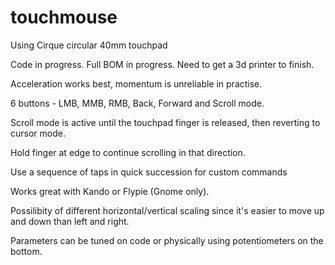 # touchmouse

Using Cirque circular 40mm touchpad

Code in progress.
Full BOM in progress.
Need to get a 3d printer to finish.

Acceleration works best, momentum is unreliable in practise.

6 buttons - LMB, MMB, RMB, Back, Forward and Scroll mode.

Scroll mode is active until the touchpad finger is released, then reverting to cursor mode.

Hold finger at edge to continue scrolling in that direction.

Use a sequence of taps in quick succession for custom commands

Works great with Kando or Flypie (Gnome only).

Possilibity of different horizontal/vertical scaling since it's easier to move up and down than left and right.

Parameters can be tuned on code or physically using potentiometers on the bottom.
